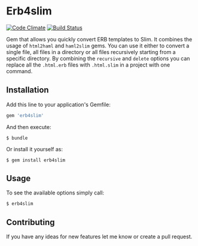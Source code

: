 # Erb4slim
[![Code Climate](https://codeclimate.com/github/switowski/erb4slim/badges/gpa.svg)](https://codeclimate.com/github/switowski/erb4slim)
[![Build Status](https://travis-ci.org/switowski/erb4slim.svg?branch=master)](https://travis-ci.org/switowski/erb4slim)

Gem that allows you quickly convert ERB templates to Slim.
It combines the usage of `html2haml` and `haml2slim` gems.
You can use it either to convert a single file, all files in a directory or all files recursively starting from a specific directory.
By combining the `recursive` and `delete` options you can replace all the `.html.erb` files with `.html.slim` in a project with one command.

## Installation

Add this line to your application's Gemfile:

```ruby
gem 'erb4slim'
```

And then execute:

    $ bundle

Or install it yourself as:

    $ gem install erb4slim

## Usage

To see the available options simply call:

    $ erb4slim

## Contributing

If you have any ideas for new features let me know or create a pull request.